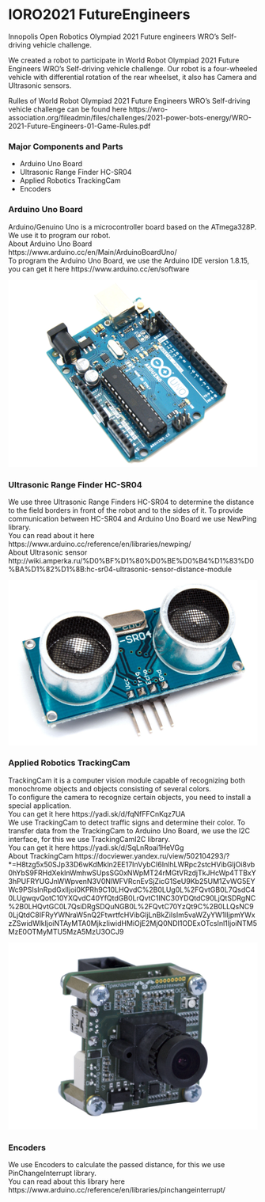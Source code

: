 # IORO2021 FutureEngineers
<p>Innopolis Open Robotics Olympiad 2021 Future engineers WRO’s Self-driving vehicle challenge.</p>
<p>We created a robot to participate in World Robot Olympiad 2021 Future Engineers WRO’s Self-driving vehicle challenge.
Our robot is a four-wheeled vehicle with differential rotation of the rear wheelset, it also has Camera and Ultrasonic sensors.</p>
<p>Rulles of World Robot Olympiad 2021 Future Engineers WRO’s Self-driving vehicle challenge can be found here https://wro-association.org/fileadmin/files/challenges/2021-power-bots-energy/WRO-2021-Future-Engineers-01-Game-Rules.pdf</p>

<h3>Major Components and Parts</h3>
	<ul><li>Arduino Uno Board</li>
	<li>Ultrasonic Range Finder HC-SR04	</li>
	<li>Applied Robotics TrackingCam 	</li> 
	<li>Encoders</li></ul>
	
<h3>Arduino Uno Board</h3>
	<p>Arduino/Genuino Uno is a microcontroller board based on the ATmega328P.
	We use it to program our robot.</br>
	About Arduino Uno Board https://www.arduino.cc/en/Main/ArduinoBoardUno/</br>
	To program the Arduino Uno Board, we use the Arduino IDE version 1.8.15, you can get it here https://www.arduino.cc/en/software</p>
  
![Image of ArduinoUnoBoard](https://github.com/Glaurung2000/images/blob/master/1390133.jpg)



<h3>Ultrasonic Range Finder HC-SR04</h3>
	<p>We use three Ultrasonic Range Finders HC-SR04 to determine the distance to the field borders in front of the robot and to the sides of it.
	To provide communication between HC-SR04 and Arduino Uno Board we use NewPing library.</br>
  	You can read about it here https://www.arduino.cc/reference/en/libraries/newping/</br>
	About Ultrasonic sensor http://wiki.amperka.ru/%D0%BF%D1%80%D0%BE%D0%B4%D1%83%D0%BA%D1%82%D1%8B:hc-sr04-ultrasonic-sensor-distance-module</p>
  
![Image of SonarHCSR04](https://github.com/Glaurung2000/images/blob/master/ultrasonic-hc-sr04.1.jpg)
	
<h3>Applied Robotics TrackingCam</h3>
	<p>TrackingCam it is a computer vision module capable of recognizing both monochrome objects and objects consisting of several colors.</br> 
	To configure the camera to recognize certain objects, you need to install a special application.</br>
	You can get it here https://yadi.sk/d/fqNfFFCnKqz7UA</br>
	We use TrackingCam to detect traffic signs and determine their color.
	To transfer data from the TrackingCam to Arduino Uno Board, we use the I2C interface, for this we use TrackingCamI2C library.</br>
  	You can get it here https://yadi.sk/d/SqLnRoai1HeVGg</br>
	About TrackingCam https://docviewer.yandex.ru/view/502104293/?*=H8tzg5x50SJp33D6wKdMkln2EE17InVybCI6InlhLWRpc2stcHVibGljOi8vb0hYbS9FRHdXeklnWmhwSUpsSG0xNWpMT24rMGtVRzdjTkJHcWp4TTBxY3hPUFRYUGJnWWpvenN3V0NlWFVRcnEvSjZicG1SeU9Kb25UM1ZvWG5EYWc9PSIsInRpdGxlIjoi0KPRh9C10LHQvdC%2B0LUg0L%2FQvtGB0L7QsdC40LUgwqvQotC10YXQvdC40YfQtdGB0LrQvtC1INC30YDQtdC90LjQtSDRgNC%2B0LHQvtGC0L7QsiDRgSDQuNGB0L%2FQvtC70YzQt9C%2B0LLQsNC90LjQtdC8IFRyYWNraW5nQ2FtwrtfcHVibGljLnBkZiIsIm5vaWZyYW1lIjpmYWxzZSwidWlkIjoiNTAyMTA0MjkzIiwidHMiOjE2MjQ0NDI1ODExOTcsInl1IjoiNTM5MzE0OTMyMTU5MzA5MzU3OCJ9</p>

![Image of Sonar HC-SR04](https://github.com/Glaurung2000/images/blob/master/MC2018_TrackingCam_LEGO.png)	

<h3>Encoders</h3>
	<p>We use Encoders to calculate the passed distance, for this we use PinChangeInterrupt library.</br>
  	You can read about this library here https://www.arduino.cc/reference/en/libraries/pinchangeinterrupt/</p>
